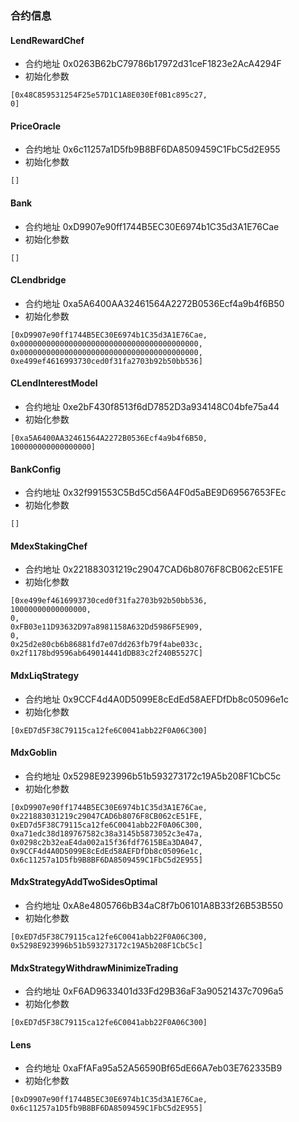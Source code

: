 ### 合约信息 

#### LendRewardChef
- 合约地址 0x0263B62bC79786b17972d31ceF1823e2AcA4294F     
- 初始化参数
```
[0x48C859531254F25e57D1C1A8E030Ef0B1c895c27,
0]     
```        

#### PriceOracle
- 合约地址 0x6c11257a1D5fb9B8BF6DA8509459C1FbC5d2E955     
- 初始化参数
```
[]     
```        

#### Bank
- 合约地址 0xD9907e90ff1744B5EC30E6974b1C35d3A1E76Cae     
- 初始化参数
```
[]     
```        

#### CLendbridge
- 合约地址 0xa5A6400AA32461564A2272B0536Ecf4a9b4f6B50     
- 初始化参数
```
[0xD9907e90ff1744B5EC30E6974b1C35d3A1E76Cae,
0x0000000000000000000000000000000000000000,
0x0000000000000000000000000000000000000000,
0xe499ef4616993730ced0f31fa2703b92b50bb536]     
```        

#### CLendInterestModel
- 合约地址 0xe2bF430f8513f6dD7852D3a934148C04bfe75a44     
- 初始化参数
```
[0xa5A6400AA32461564A2272B0536Ecf4a9b4f6B50,
100000000000000000]     
```        

#### BankConfig
- 合约地址 0x32f991553C5Bd5Cd56A4F0d5aBE9D69567653FEc     
- 初始化参数
```
[]     
```        

#### MdexStakingChef
- 合约地址 0x221883031219c29047CAD6b8076F8CB062cE51FE     
- 初始化参数
```
[0xe499ef4616993730ced0f31fa2703b92b50bb536,
10000000000000000,
0,
0xFB03e11D93632D97a8981158A632Dd5986F5E909,
0,
0x25d2e80cb6b86881fd7e07dd263fb79f4abe033c,
0x2f1178bd9596ab649014441dDB83c2f240B5527C]     
```        

#### MdxLiqStrategy
- 合约地址 0x9CCF4d4A0D5099E8cEdEd58AEFDfDb8c05096e1c     
- 初始化参数
```
[0xED7d5F38C79115ca12fe6C0041abb22F0A06C300]     
```        

#### MdxGoblin
- 合约地址 0x5298E923996b51b593273172c19A5b208F1CbC5c     
- 初始化参数
```
[0xD9907e90ff1744B5EC30E6974b1C35d3A1E76Cae,
0x221883031219c29047CAD6b8076F8CB062cE51FE,
0xED7d5F38C79115ca12fe6C0041abb22F0A06C300,
0xa71edc38d189767582c38a3145b5873052c3e47a,
0x0298c2b32eaE4da002a15f36fdf7615BEa3DA047,
0x9CCF4d4A0D5099E8cEdEd58AEFDfDb8c05096e1c,
0x6c11257a1D5fb9B8BF6DA8509459C1FbC5d2E955]     
```        

#### MdxStrategyAddTwoSidesOptimal
- 合约地址 0xA8e4805766bB34aC8f7b06101A8B33f26B53B550     
- 初始化参数
```
[0xED7d5F38C79115ca12fe6C0041abb22F0A06C300,
0x5298E923996b51b593273172c19A5b208F1CbC5c]     
```        

#### MdxStrategyWithdrawMinimizeTrading
- 合约地址 0xF6AD9633401d33Fd29B36aF3a90521437c7096a5     
- 初始化参数
```
[0xED7d5F38C79115ca12fe6C0041abb22F0A06C300]     
```        

#### Lens
- 合约地址 0xaFfAFa95a52A56590Bf65dE66A7eb03E762335B9     
- 初始化参数
```
[0xD9907e90ff1744B5EC30E6974b1C35d3A1E76Cae,
0x6c11257a1D5fb9B8BF6DA8509459C1FbC5d2E955]     
```        

